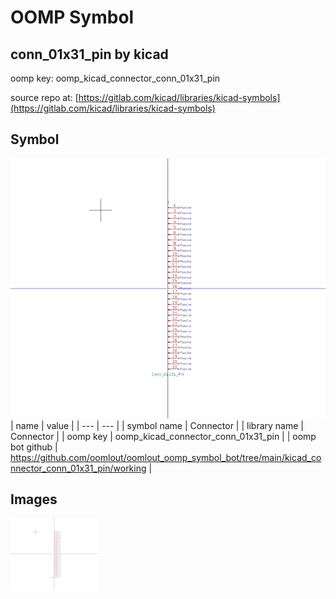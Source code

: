 # OOMP Symbol  
## conn_01x31_pin  by kicad  
  
oomp key: oomp_kicad_connector_conn_01x31_pin  
  
source repo at: [https://gitlab.com/kicad/libraries/kicad-symbols](https://gitlab.com/kicad/libraries/kicad-symbols)  
## Symbol  
  
[![working.png](working_600.png)](working.png)  
| name | value | 
| --- | --- | 
| symbol name | Connector | 
| library name | Connector | 
| oomp key | oomp_kicad_connector_conn_01x31_pin | 
| oomp bot github | https://github.com/oomlout/oomlout_oomp_symbol_bot/tree/main/kicad_connector_conn_01x31_pin/working | 
## Images  
  
[![working.png](working_140.png)](working.png)  
